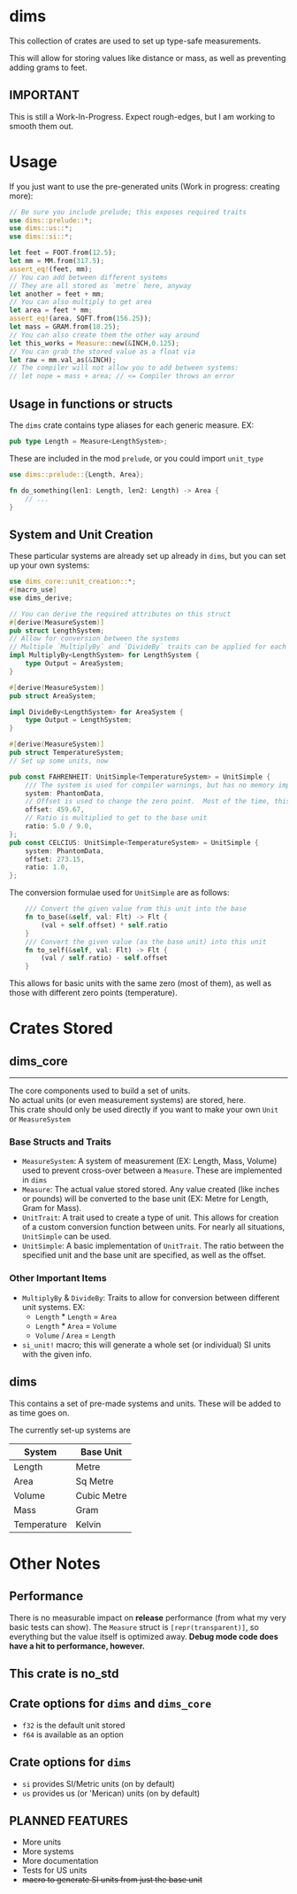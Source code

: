 # dims
This collection of crates are used to set up type-safe measurements.

This will allow for storing values like distance or mass, as well as preventing adding grams to feet.

## IMPORTANT
This is still a Work-In-Progress.  Expect rough-edges, but I am working to smooth them out.

# Usage
If you just want to use the pre-generated units (Work in progress: creating more):
```rust
// Be sure you include prelude; this exposes required traits
use dims::prelude::*;
use dims::us::*;
use dims::si::*;

let feet = FOOT.from(12.5);
let mm = MM.from(317.5);
assert_eq!(feet, mm);
// You can add between different systems
// They are all stored as `metre` here, anyway
let another = feet + mm;
// You can also multiply to get area
let area = feet * mm;
assert_eq!(area, SQFT.from(156.25));
let mass = GRAM.from(18.25);
// You can also create them the other way around
let this_works = Measure::new(&INCH,0.125);
// You can grab the stored value as a float via
let raw = mm.val_as(&INCH);
// The compiler will not allow you to add between systems:
// let nope = mass + area; // <= Compiler throws an error
```
## Usage in functions or structs
The `dims` crate contains type aliases for each generic measure.  EX:
```rust
pub type Length = Measure<LengthSystem>;
```
These are included in the mod `prelude`, or you could import `unit_type`
```rust
use dims::prelude::{Length, Area};

fn do_something(len1: Length, len2: Length) -> Area {
    // ...
}
```
## System and Unit Creation
These particular systems are already set up already in `dims`, but you can set up your own systems:
```rust
use dims_core::unit_creation::*;
#[macro_use]
use dims_derive;

// You can derive the required attributes on this struct
#[derive(MeasureSystem)]
pub struct LengthSystem;
// Allow for conversion between the systems
// Multiple `MultiplyBy` and `DivideBy` traits can be applied for each `MeasureSystem`
impl MultiplyBy<LengthSystem> for LengthSystem {
    type Output = AreaSystem;
}

#[derive(MeasureSystem)]
pub struct AreaSystem;

impl DivideBy<LengthSystem> for AreaSystem {
    type Output = LengthSystem;
}

#[derive(MeasureSystem)]
pub struct TemperatureSystem;
// Set up some units, now

pub const FAHRENHEIT: UnitSimple<TemperatureSystem> = UnitSimple {
    /// The system is used for compiler warnings, but has no memory impact in production code
    system: PhantomData,
    // Offset is used to change the zero point.  Most of the time, this is zero
    offset: 459.67,
    // Ratio is multiplied to get to the base unit
    ratio: 5.0 / 9.0,
};
pub const CELCIUS: UnitSimple<TemperatureSystem> = UnitSimple {
    system: PhantomData,
    offset: 273.15,
    ratio: 1.0,
};
```

The conversion formulae used for `UnitSimple` are as follows:
```rust
    /// Convert the given value from this unit into the base
    fn to_base(&self, val: Flt) -> Flt {
        (val + self.offset) * self.ratio
    }
    /// Convert the given value (as the base unit) into this unit
    fn to_self(&self, val: Flt) -> Flt {
        (val / self.ratio) - self.offset
    }
```
This allows for basic units with the same zero (most of them), as well as those with different zero points (temperature).

# Crates Stored

## dims_core
___
The core components used to build a set of units.\
No actual units (or even measurement systems) are stored, here.\
This crate should only be used directly if you want to make your own `Unit` or `MeasureSystem`
### Base Structs and Traits
- `MeasureSystem`: A system of measurement (EX: Length, Mass, Volume) used to prevent cross-over between a `Measure`.  These are implemented in `dims`
- `Measure`: The actual value stored stored.  Any value created (like inches or pounds) will be converted to the base unit (EX: Metre for Length, Gram for Mass).
- `UnitTrait`: A trait used to create a type of unit.  This allows for creation of a custom conversion function between units.  For nearly all situations, `UnitSimple` can be used.
- `UnitSimple`: A basic implementation of `UnitTrait`.  The ratio between the specified unit and the base unit are specified, as well as the offset.

### Other Important Items
- `MultiplyBy` & `DivideBy`: Traits to allow for conversion between different unit systems.  EX: 
  - `Length` * `Length` = `Area` 
  - `Length` * `Area` = `Volume`
  - `Volume` / `Area` = `Length`
- `si_unit!` macro; this will generate a whole set (or individual) SI units with the given info.
## dims
This contains a set of pre-made systems and units.  These will be added to as time goes on.

The currently set-up systems are

| System      | Base Unit   |
|-------------|-------------|
| Length      | Metre       |
| Area        | Sq Metre    |
| Volume      | Cubic Metre |
| Mass        | Gram        |
| Temperature | Kelvin      |

# Other Notes
## Performance
There is no measurable impact on **release** performance (from what my very basic tests can show).  The `Measure` struct is `[repr(transparent)]`, so everything but the value itself is optimized away.  **Debug mode code does have a hit to performance, however.**
## This crate is no_std
## Crate options for `dims` and `dims_core`
- `f32` is the default unit stored
- `f64` is available as an option
## Crate options for `dims`
- `si` provides SI/Metric units (on by default)
- `us` provides us (or 'Merican) units (on by default)

## PLANNED FEATURES
- More units
- More systems
- More documentation
- Tests for US units
- ~~macro to generate SI units from just the base unit~~